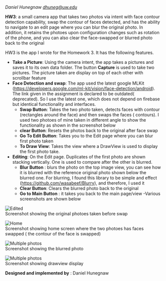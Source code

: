  *Daniel Hunegnaw <dhuneg@uw.edu>*
 
 **HW3**: a small camera app that takes two photos via intent with face contour detection capability, swap the contour of faces detected, and has the ability to navigate to an edit page where you can blur the original photo. In addition, it retains the photoes upon configuration changes such as rotation of the phone, and you can also clear the face-swapped or blurred photo back to the original

HW3 is the app I wrote for the Homework 3. It has the following features.
- **Take a Picture**: Using the camera intent, the app takes a pictures and saves it to its own data folder. The button **Capture** is used to take two pictures. The picture taken are display on top of each other with scrollbar feature
- **Face Detection and swap**: The app used the latest google MLKit (https://developers.google.com/ml-kit/vision/face-detection/android). The link given in the assignment is declared to be outdated( deprecated). So I use the latest one, which does not depend on firebase but identical functionality and interfaces.
  -  **Swap Button**: Takes the two photo taken, detects faces with contour (rectangles around the face) and then swaps the faces ( contours). I used two photoes of mine taken in different angle to show the functionality as shown in the screenshot below
  -  **clear Button**: Resets the photos back to the original after face swap
  - **Go To Edit Button**: Takes you to the Edit page where you can blur first photo taken
  - **To Draw View**: Takes the view where a DrawView is used to display the first photo take. 
- **Editing**: On the Edit page. Duplicates of the first photo are shown stacking vertically. One is used to compare after the other is blurred.
  - **Blur Button** : blurs the photo on the top image view, you can see how it is blurred with the reference original photo shown below the blurred one. For blurring, I found this library to be simple  and effect (https://github.com/wasabeef/Blurry), and therefore, I used it
  - **Clear Button**: Clears the blurred photo back to the original
  - **Go to Main Button** : it takes you back to the main page/view
-Various screenshots are shown below

![Edited](images/clear.jpg)<br /> 
Screenshot showing the original photoes taken before swap

![Home](images/swap.jpg)<br /> 
Screenshot showing home screen where the two photoes has faces swapped ( the contour of the face is swapped)

![Multiple photos](images/blur.jpg)<br /> 
Screenshot showing the blurred photo

![Multiple photos](images/drawview.jpg)<br /> 
Screenshot showing drawview display

**Designed and implemented by** : Daniel Hunegnaw

